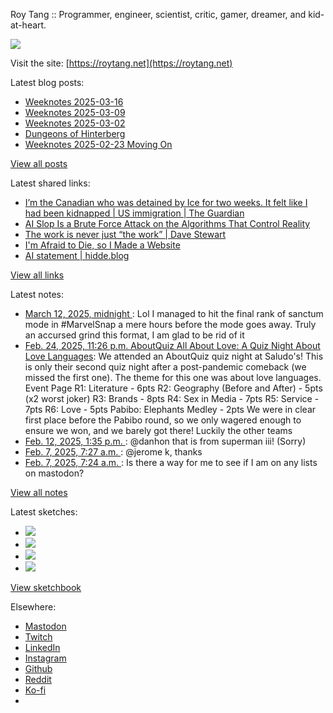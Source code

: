 Roy Tang :: Programmer, engineer, scientist, critic, gamer, dreamer, and kid-at-heart.

![](https://roytang.net/static/img/profile.jpg)

Visit the site: [https://roytang.net](https://roytang.net)

Latest blog posts:

- [Weeknotes 2025-03-16](https://roytang.net/2025/03/weeknotes-03-16/)
- [Weeknotes 2025-03-09](https://roytang.net/2025/03/weeknotes-03-09/)
- [Weeknotes 2025-03-02](https://roytang.net/2025/03/weeknotes-03-02/)
- [Dungeons of Hinterberg](https://roytang.net/2025/02/hinterberg/)
- [Weeknotes 2025-02-23 Moving On](https://roytang.net/2025/02/weeknotes-02-23/)

[View all posts](https://roytang.net/blog)

Latest shared links:

- [I’m the Canadian who was detained by Ice for two weeks. It felt like I had been kidnapped  | US immigration | The Guardian](https://roytang.net/2025/03/9a4953a75fdc6aaff923ea62cd934df0/)
- [AI Slop Is a Brute Force Attack on the Algorithms That Control Reality](https://roytang.net/2025/03/b99206af68ee1d0ef34a6d84c2c9417c/)
- [The work is never just “the work” | Dave Stewart](https://roytang.net/2025/03/21bbcedd4ff5264c1a10110697e72199/)
- [I&#x27;m Afraid to Die, so I Made a Website](https://roytang.net/2025/03/cdd13659ff14efafc4cdb3e01b0e9d68/)
- [AI statement | hidde.blog](https://roytang.net/2025/03/a4e491f636b4ec88dfd54ec21fe5fec7/)

[View all links](https://roytang.net/links)

Latest notes:

- [March 12, 2025, midnight ](https://roytang.net/2025/03/114144629750867086/): Lol I managed to hit the final rank of sanctum mode in #MarvelSnap a mere hours before the mode goes away. Truly an accursed grind this format, I am glad to be rid of it
- [Feb. 24, 2025, 11:26 p.m. AboutQuiz All About Love: A Quiz Night About Love Languages](https://roytang.net/2025/02/aboutquiz-love/): We attended an AboutQuiz quiz night at Saludo&#x27;s! This is only their second quiz night after a post-pandemic comeback (we missed the first one). The theme for this one was about love languages. Event Page R1: Literature - 6pts R2: Geography (Before and After) - 5pts (x2 worst joker) R3: Brands - 8pts R4: Sex in Media - 7pts R5: Service - 7pts R6: Love - 5pts Pabibo: Elephants Medley - 2pts We were in clear first place before the Pabibo round, so we only wagered enough to ensure we won, and we barely got there! Luckily the other teams
- [Feb. 12, 2025, 1:35 p.m. ](https://roytang.net/2025/02/113989291811261811/): @danhon that is from superman iii! (Sorry)
- [Feb. 7, 2025, 7:27 a.m. ](https://roytang.net/2025/02/113959530653000406/): @jerome k, thanks
- [Feb. 7, 2025, 7:24 a.m. ](https://roytang.net/2025/02/113959517617315522/): Is there a way for me to see if I am on any lists on mastodon?

[View all notes](https://roytang.net/notes)

Latest sketches:


- ![](https://roytang.net/media/cache/32/e6/32e6bccc49e8369f7e33d4b393e24821.jpg)
- ![](https://roytang.net/media/cache/6d/bb/6dbb65d9198fe1692eed00385ef079c4.jpg)
- ![](https://roytang.net/media/cache/55/78/5578c142afd534e31f9723865e041b14.jpg)
- ![](https://roytang.net/media/cache/e0/47/e04715db3c9bfcb822e974a7b4743eef.jpg)

[View sketchbook](https://roytang.net/albums/sketchbook)


Elsewhere:

- [Mastodon](https://indieweb.social/@roytang)
- [Twitch](https://twitch.tv/twitchyroy)
- [LinkedIn](https://www.linkedin.com/in/roytang)
- [Instagram](https://instagram.com/roytang0400)
- [Github](https://github.com/roytang)
- [Reddit](https://reddit.com/u/hungryroy)
- [Ko-fi](https://ko-fi.com/roytang)
- [](mailto:hello@roytang.net)